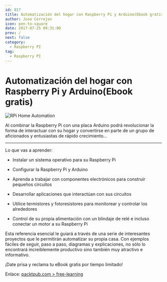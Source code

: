 ```yaml
---
id: 817
title: Automatización del hogar con Raspberry Pi y Arduino(Ebook gratis)
author: Jose Cerrejon
icon: pen-to-square
date: 2017-07-25 09:31:00
prev: /
next: false
category:
  - Raspberry PI
tag:
  - Raspberry PI
---
```


# Automatización del hogar con Raspberry Pi y Arduino(Ebook gratis)

![RPi Home Automation](/images/2017/07/Raspberry_Pi_Home%20Automation.png)

Al combinar la Raspberry Pi con una placa Arduino podrá revolucionar la forma de interactuar con su hogar y convertirse en parte de un grupo de aficionados y entusiastas de rápido crecimiento...

- - -
Lo que vas a aprender:

* Instalar un sistema operativo para su Raspberry Pi

* Configurar la Raspberry Pi y Arduino

* Aprenda a trabajar con componentes electrónicos para construir pequeños circuitos

* Desarrollar aplicaciones que interactúan con sus circuitos

* Utilice termistores y fotoresistores para monitorear y controlar los alrededores

* Control de su propia alimentación con un blindaje de relé e incluso conectar un motor a su Raspberry Pi

Esta referencia esencial le guiará a través de una serie de interesantes proyectos que le permitirán automatizar su propia casa. Con ejemplos fáciles de seguir, paso a paso, diagramas y explicaciones, no sólo lo encontrará increíblemente productivo sino también muy atractivo e informativo.

¡Date prisa y reclama tu eBook gratis por tiempo limitado!

Enlace: [packtpub.com > free-learning](https://www.packtpub.com/packt/offers/free-learning)